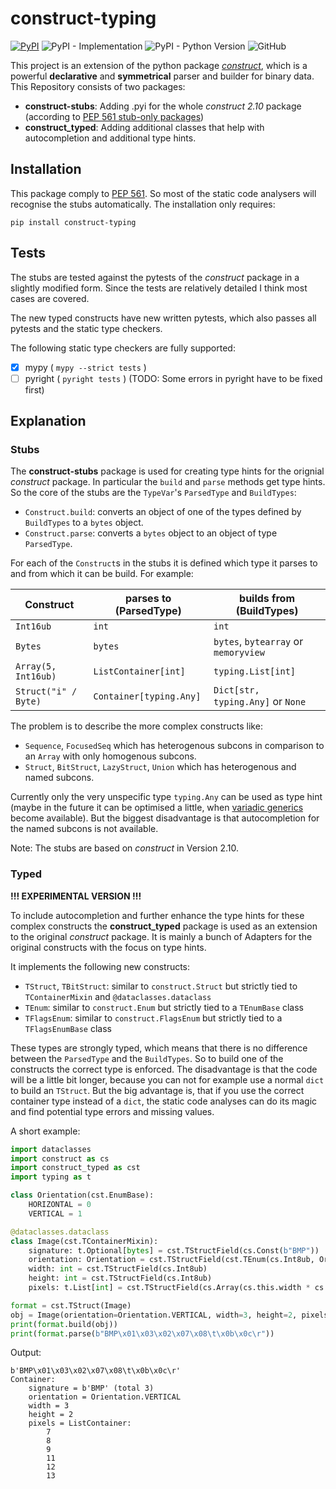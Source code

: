 # construct-typing
[![PyPI](https://img.shields.io/pypi/v/construct-typing)](https://pypi.org/project/construct-typing/)
![PyPI - Implementation](https://img.shields.io/pypi/implementation/construct-typing)
![PyPI - Python Version](https://img.shields.io/pypi/pyversions/construct-typing)
![GitHub](https://img.shields.io/github/license/timrid/construct-typing)

This project is an extension of the python package [*construct*](https://pypi.org/project/construct/), which is a powerful **declarative** and **symmetrical** parser and builder for binary data. This Repository consists of two packages:

- **construct-stubs**: Adding .pyi for the whole *construct 2.10* package (according to  [PEP 561 stub-only packages](https://www.python.org/dev/peps/pep-0561/#stub-only-packages))
- **construct_typed**: Adding additional classes that help with autocompletion and additional type hints.

## Installation
This package comply to [PEP 561](https://www.python.org/dev/peps/pep-0561/). So most of the static code analysers will recognise the stubs automatically. The installation only requires:
```
pip install construct-typing
```

## Tests
The stubs are tested against the pytests of the *construct* package in a slightly modified form. Since the tests are relatively detailed I think most cases are covered.

The new typed constructs have new written pytests, which also passes all pytests and the static type checkers.

The following static type checkers are fully supported:
- [x] mypy ( `mypy --strict tests`  )
- [ ] pyright ( `pyright tests` ) (TODO: Some errors in pyright have to be fixed first)

## Explanation
### Stubs
The **construct-stubs** package is used for creating type hints for the orignial *construct* package. In particular the `build` and `parse` methods get type hints. So the core of the stubs  are the `TypeVar`'s `ParsedType` and `BuildTypes`:
- `Construct.build`: converts an object of one of the types defined by `BuildTypes` to a `bytes` object.
- `Construct.parse`: converts a `bytes` object to an object of type `ParsedType`.

For each of the `Construct`s in the stubs it is defined which type it parses to and from which it can be build. For example:

| Construct            | parses to (ParsedType)         | builds from (BuildTypes)             |
| -------------------- | ------------------------------ | ------------------------------------ |
| `Int16ub`            | `int`                          | `int`                                |
| `Bytes`              | `bytes`                        | `bytes`, `bytearray` or `memoryview` |
| `Array(5, Int16ub)`  | `ListContainer[int]`           | `typing.List[int]`                   |
| `Struct("i" / Byte)` | `Container[typing.Any]`        | `Dict[str, typing.Any]` or `None`    |

The problem is to describe the more complex constructs like:
 - `Sequence`, `FocusedSeq` which has heterogenous subcons in comparison to an `Array` with only homogenous subcons. 
 - `Struct`, `BitStruct`, `LazyStruct`, `Union` which has heterogenous and named subcons.

Currently only the very unspecific type `typing.Any` can be used as type hint (maybe in the future it can be optimised a little, when [variadic generics](https://mail.python.org/archives/list/typing-sig@python.org/thread/SQVTQYWIOI4TIO7NNBTFFWFMSMS2TA4J/) become available). But the biggest disadvantage is that autocompletion for the named subcons is not available.

Note: The stubs are based on *construct* in Version 2.10.


### Typed
**!!! EXPERIMENTAL VERSION !!!**

To include autocompletion and further enhance the type hints for these complex constructs the **construct_typed** package is used as an extension to the original *construct* package. It is mainly a bunch of Adapters for the original constructs with the focus on type hints.

It implements the following new constructs:
- `TStruct`, `TBitStruct`: similar to `construct.Struct` but strictly tied to `TContainerMixin` and `@dataclasses.dataclass`
- `TEnum`: similar to `construct.Enum` but strictly tied to a `TEnumBase` class
- `TFlagsEnum`: similar to `construct.FlagsEnum` but strictly tied to a `TFlagsEnumBase` class

These types are strongly typed, which means that there is no difference between the `ParsedType` and the `BuildTypes`. So to build one of the constructs the correct type is enforced. The disadvantage is that the code will be a little bit longer, because you can not for example use a normal `dict` to build an `TStruct`. But the big advantage is, that if you use the correct container type instead of a `dict`, the static code analyses can do its magic and find potential type errors and missing values.


A short example:

```python
import dataclasses
import construct as cs
import construct_typed as cst
import typing as t

class Orientation(cst.EnumBase):
    HORIZONTAL = 0
    VERTICAL = 1

@dataclasses.dataclass
class Image(cst.TContainerMixin):
    signature: t.Optional[bytes] = cst.TStructField(cs.Const(b"BMP"))
    orientation: Orientation = cst.TStructField(cst.TEnum(cs.Int8ub, Orientation))
    width: int = cst.TStructField(cs.Int8ub)
    height: int = cst.TStructField(cs.Int8ub)
    pixels: t.List[int] = cst.TStructField(cs.Array(cs.this.width * cs.this.height, cs.Byte))

format = cst.TStruct(Image)
obj = Image(orientation=Orientation.VERTICAL, width=3, height=2, pixels=[7, 8, 9, 11, 12, 13])
print(format.build(obj))
print(format.parse(b"BMP\x01\x03\x02\x07\x08\t\x0b\x0c\r"))
```
Output:
```
b'BMP\x01\x03\x02\x07\x08\t\x0b\x0c\r'
Container: 
    signature = b'BMP' (total 3)
    orientation = Orientation.VERTICAL
    width = 3
    height = 2
    pixels = ListContainer:
        7
        8
        9
        11
        12
        13
```


